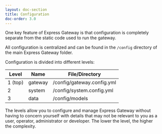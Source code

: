```yaml
---
layout: doc-section
title: Configuration
doc-order: 3.0
---
```

One key feature of Express Gateway is that configuration is completely separate from the static code used to run the gateway.

All configuration is centralized and can be found in the `/config` directory of the main Express Gateway folder.

Configuration is divided into different levels:

| Level   | Name    | File/Directory             |
| ------- | ------- | -------------------------- |
| 1 (top) | gateway | /config/gateway.config.yml |
| 2       | system  | /config/system.config.yml  |
| 3       | data    | /config/models      |

The levels allow you to configure and manage Express Gateway without having to concern yourself with details that may not be relevant to you as a user, operator, administrator or developer. The lower the level, the higher the complexity.
